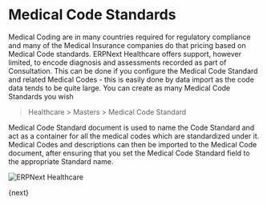 <!-- add-breadcrumbs -->
# Medical Code Standards
Medical Coding are in many countries required for regulatory compliance and many of the Medical Insurance companies do that pricing based on Medical Code standards. ERPNext Healthcare offers support, however limited, to encode diagnosis and assessments recorded as part of Consultation. This can be done if you configure the Medical Code Standard and related Medical Codes - this is easily done by data import as the code data tends to be quite large. You can create as many Medical Code Standards you wish
> Healthcare > Masters > Medical Code Standard

Medical Code Standard document is used to name the Code Standard and act as a container for all the medical codes which are standardized under it. Medical Codes and descriptions can then be imported to the Medical Code document, after ensuring that you set the Medical Code Standard field to the appropriate Standard name.

<img class="screenshot" alt="ERPNext Healthcare" src="{{docs_base_url}}/assets/img/healthcare/medical_code_1.png">

{next}
